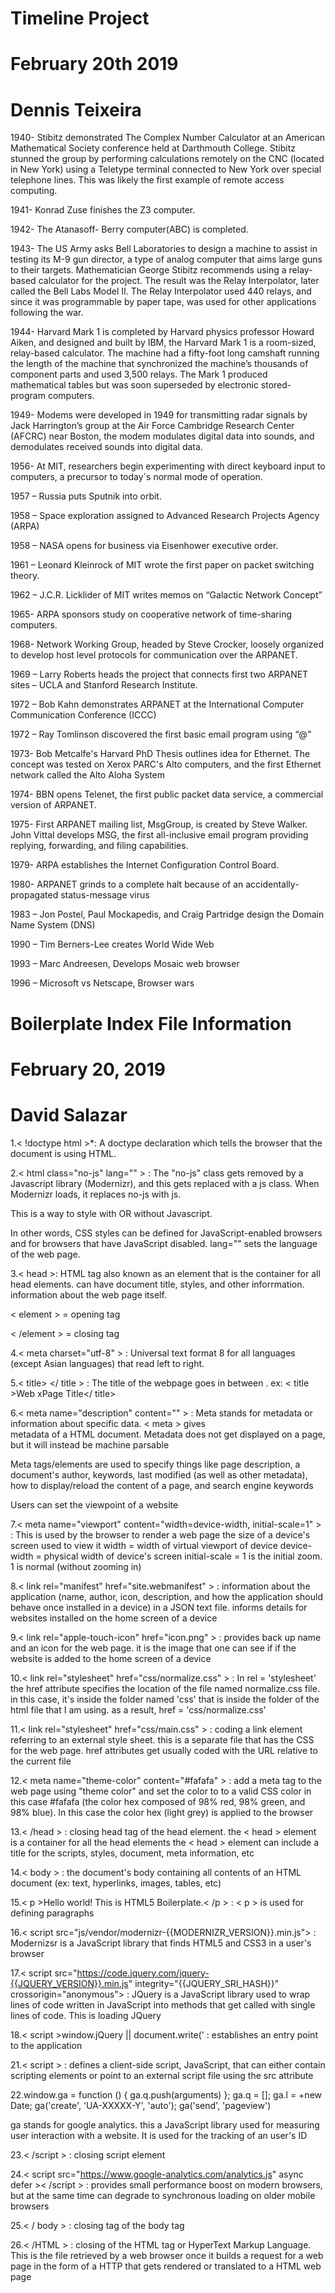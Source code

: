 # Timeline Project
# February 20th 2019
# Dennis Teixeira

1940- Stibitz demonstrated The Complex Number Calculator at an American Mathematical Society conference held at Darthmouth College. Stibitz stunned the group by performing calculations remotely on the CNC (located in New York) using a Teletype terminal connected to New York over special telephone lines. This was likely the first example of remote access computing. 

1941- Konrad Zuse finishes the Z3 computer. 

1942- The Atanasoff- Berry computer(ABC) is completed.

1943- The US Army asks Bell Laboratories to design a machine to assist in testing its M-9 gun director, a type of analog computer that aims large guns to their targets. Mathematician George Stibitz recommends using a relay-based calculator for the project. The result was the Relay Interpolator, later called the Bell Labs Model II. The Relay Interpolator used 440 relays, and since it was programmable by paper tape, was used for other applications following the war.

1944- Harvard Mark 1 is completed by Harvard physics professor Howard Aiken, and designed and built by IBM, the Harvard Mark 1 is a room-sized, relay-based calculator. The machine had a fifty-foot long camshaft running the length of the machine that synchronized the machine’s thousands of component parts and used 3,500 relays. The Mark 1 produced mathematical tables but was soon superseded by electronic stored-program computers.

1949- Modems were developed in 1949 for transmitting radar signals by Jack Harrington’s group at the Air Force Cambridge Research Center (AFCRC) near Boston, the modem modulates digital data into sounds, and demodulates received sounds into digital data. 
  
1956- At MIT, researchers begin experimenting with direct keyboard input to computers, a precursor to today´s normal mode of operation.
 
1957 – Russia puts Sputnik into orbit.

1958 – Space exploration assigned to Advanced Research Projects Agency (ARPA)

1958 – NASA opens for business via Eisenhower executive order.

1961 – Leonard Kleinrock of MIT wrote the first paper on packet switching theory.

1962 – J.C.R. Licklider of MIT writes memos on “Galactic Network Concept”

1965- ARPA sponsors study on cooperative network of time-sharing computers.

1968- Network Working Group, headed by Steve Crocker, loosely organized to develop host level protocols for communication over the ARPANET. 

1969 – Larry Roberts heads the project that connects first two ARPANET sites – UCLA and Stanford Research Institute.

1972 – Bob Kahn demonstrates ARPANET at the International Computer Communication Conference (ICCC) 

1972 – Ray Tomlinson discovered the first basic email program using “@”

1973- Bob Metcalfe's Harvard PhD Thesis outlines idea for Ethernet. The concept was tested on Xerox PARC's Alto computers, and the first Ethernet network called the Alto Aloha System 

1974- BBN opens Telenet, the first public packet data service, a commercial version of ARPANET.

1975- First ARPANET mailing list, MsgGroup, is created by Steve Walker. John Vittal develops MSG, the first all-inclusive email program providing replying, forwarding, and filing capabilities.

1979- ARPA establishes the Internet Configuration Control Board. 

1980- ARPANET grinds to a complete halt because of an accidentally-propagated status-message virus  

1983 – Jon Postel, Paul Mockapedis, and Craig Partridge design the Domain Name System (DNS)

1990 – Tim Berners-Lee creates World Wide Web

1993 – Marc Andreesen, Develops Mosaic web browser

1996 – Microsoft vs Netscape, Browser wars 


# Boilerplate Index File Information
# February 20, 2019
# David Salazar

1.< !doctype html >*: A doctype declaration which tells the browser that the document is using HTML.

2.< html class="no-js" lang="" > : The "no-js" class gets removed by a Javascript library (Modernizr), 
  and this gets replaced with a js class. When Modernizr loads, it replaces no-js with js.
      
  This is a way to style with OR without Javascript.
   
  In other words, CSS styles can be defined for JavaScript-enabled browsers and for browsers that 
  have JavaScript disabled. lang="" sets the language of the web page.

3.< head >: HTML tag also known as an element that is the container for all head elements. can have
  document title, styles, and other inforrmation. information about the web page itself. 
   
  < element > = opening tag
   
  < /element > = closing tag 

4.< meta charset="utf-8" > : Universal text format 8 for all languages (except Asian languages) that 
  read left to right.

5.< title> </ title > : The title of the webpage goes in between <title></title>. 
  ex: < title >Web xPage Title</ title>
   
6.< meta name="description" content="" > : Meta stands for metadata or information about specific data. < meta > gives  
  metadata of a HTML document. Metadata does not get displayed on a page, but it will instead be machine parsable
   
  Meta tags/elements are used to specify things like page description, a document's author, keywords,
  last modified (as well as other metadata), how to display/reload the content of a page, and search 
  engine keywords   
   
  Users can set the viewpoint of a website 
   
7.< meta name="viewport" content="width=device-width, initial-scale=1" > : This is used by the browser to render a web 
  page the size of a device's screen used to view it width = width of virtual viewport of device device-width = physical 
  width of device's screen initial-scale = 1 is the initial zoom. 1 is normal (without zooming in) 
   
8.< link rel="manifest" href="site.webmanifest" > : information about the application (name, author, icon,
  description, and how the application should behave once installed in a device) in a JSON text file. 
  informs details for websites installed on the home screen of a device
   
9.< link rel="apple-touch-icon" href="icon.png" > : provides back up name and an icon for the web page.
  it is the image that one can see if if the website is added to the home screen of a device 
   
10.< link rel="stylesheet" href="css/normalize.css" > : In rel = 'stylesheet' the href attribute specifies the 
   location of the file named normalize.css file. in this case, it's inside the folder named 'css' that is inside the 
   folder of the html file that I am using. as a result, href = 'css/normalize.css'
      
11.< link rel="stylesheet" href="css/main.css" > : coding a link element referring to an external style sheet.
   this is a separate file that has the CSS for the web page. href attributes get usually coded with the URL relative
   to the current file 
      
12.< meta name="theme-color" content="#fafafa" > : add a meta tag to the web page using "theme color" and set the 
   color to to a valid CSS color in this case #fafafa (the color hex composed of 98% red, 98% green, and 98% blue). 
   In this case the color hex (light grey) is applied to the browser 
  
13.< /head > : closing head tag of the head element. the < head > element is a container for all the head elements
   the < head > element can include a title for the scripts, styles, document, meta information, etc
     
    
14.< body > : the document's body containing all contents of an HTML document (ex: text, hyperlinks, images, tables, 
                 etc)
                 
15.< p >Hello world! This is HTML5 Boilerplate.< /p > : < p > is used for defining paragraphs 

16.< script src="js/vendor/modernizr-{{MODERNIZR_VERSION}}.min.js"></script > : Modernizsr is a JavaScript library 
   that finds HTML5 and CSS3 in a user's browser
      
17.< script src="https://code.jquery.com/jquery-{{JQUERY_VERSION}}.min.js" integrity="{{JQUERY_SRI_HASH}}" 
   crossorigin="anonymous"></script > :  JQuery is a JavaScript library used to wrap lines of code written in 
   JavaScript into methods that get called with single lines of code. This is loading JQuery
      
18.< script >window.jQuery || document.write('<script src="js/vendor/jquery-{{JQUERY_VERSION}}.min.js"><\/script>')
   < /script > : optimizes the way in which JQuery is loaded
      
19.< script src="js/plugins.js" >< /script > : a plug in, or a piece of code written in JavaScript. Provide useful 
   JQuery methods to be used with JQuery library methods 
      
20.< script src="js/main.js"></script > : establishes an entry point to the application 

21.< script > : defines a client-side script, JavaScript, that can either contain scripting elements or point to an 
   external script file using the src attribute
      
22.window.ga = function () { ga.q.push(arguments) }; ga.q = []; ga.l = +new Date;
   ga('create', 'UA-XXXXX-Y', 'auto'); ga('send', 'pageview')
   
   ga stands for google analytics. this a JavaScript library used for measuring user interaction with a website. It is 
   used for the tracking of an user's ID
   
23.< /script  > : closing script element

24.< script src="https://www.google-analytics.com/analytics.js" async defer >< /script > : provides small performance 
   boost on modern browsers, but at the same time can degrade to synchronous loading on older mobile browsers
   
25.< / body > : closing tag of the body tag

26.< /HTML > : closing of the HTML tag or HyperText Markup Language. This is the file retrieved by a web browser once it 
   builds a request for a web page in the form of a HTTP that gets rendered or translated to a HTML web page 

   
      
